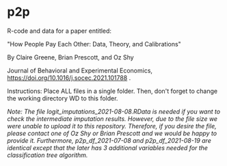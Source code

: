 
# p2p
R-code and data for a paper entitled: 

"How People Pay Each Other: Data, Theory, and Calibrations"

By Claire Greene, Brian Prescott, and Oz Shy

Journal of Behavioral and Experimental Economics, https://doi.org/10.1016/j.socec.2021.101788 .

Instructions: Place ALL files in a single folder. Then, don't forget to change the working directory WD to this folder. 

*Note: The file logit_imputations_2021-08-08.RData is needed if you want to check the intermediate imputation results. However, due to the file size we were unable to upload it to this repository. Therefore, if you desire the file, please contact one of Oz Shy or Brian Prescott and we would be happy to provide it. Furthermore, p2p_df_2021-07-08 and p2p_df_2021-08-19 are identical except that the later has 3 additional variables needed for the classification tree algorithm.*
